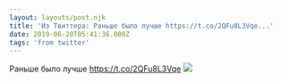 ```yaml
---
layout: layouts/post.njk
title: 'Из Твиттера: Раньше было лучше https://t.co/2QFu8L3Vqe...'
date: 2019-06-20T05:41:36.000Z
tags: 'from twitter'
---
```



Раньше было лучше https://t.co/2QFu8L3Vqe
  <img src="https://pbs.twimg.com/media/D9e2olyXUAAEENE.png" />
